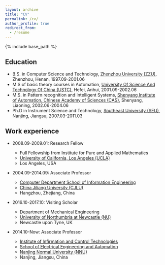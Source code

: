 ```yaml
---
layout: archive
title: "CV"
permalink: /cv/
author_profile: true
redirect_from:
  - /resume
---
```


{% include base_path %}

Education
------
* B.S. in Computer Science and Technology, <a href="http://www.zzu.edu.cn/">Zhenzhou University (ZZU)</a>, Zhenzhou, Henan, 1997.09-2001.06
* M.S of basic theory courses in Automation, <a href="https://www.ustc.edu.cn/">University Of Science And Technology Of China (USTC)</a>, Hefei, Anhui, 2001.09-2002.06
* M.S. in Pattern recognition and Intelligent Systems, <a href="http://www.sia.cas.cn/">Shenyang Institute of Automation, Chinese Academy of Sciences (CAS)</a>, Shenyang, Liaoning, 2002.06-2004.06
* Ph.D in Instrument Science and Technology, <a href="https://www.seu.edu.cn/">Southeast University (SEU)</a>, Nanjing, Jiangsu, 2007.03-2011.03

Work experience
------
* 2008.09-2009.01: Research Fellow
  * Full Fellowship from Institute for Pure and Applied Mathematics
  * <a href="https://www.ucla.edu/">University of California, Los Angeles (UCLA)</a>
  * Los Angeles, USA

* 2004.09-2014.09: Associate Professor
  * <a href="https://xxgcxy.cjlu.edu.cn/">Computer Department School of Information Engineering</a>
  * <a href="https://www.cjlu.edu.cn">China Jiliang University (CJLU)</a>
  * Hangzhou, Zhejiang, China

* 2016.10-2017.10: Visiting Scholar
  * Department of Mechanical Engineering
  * <a href="https://www.northumbria.ac.uk/">University of Northumbria at Newcastle (NU)</a>
  * Newcastle upon Tyne, UK
  
* 2014.10-Now: Associate Professor
  * <a href="http://d.njnu.edu.cn/research-area/3205.html">Institute of Infirmation and Control Technologies</a>
  * <a href="http://d.njnu.edu.cn/">School of Electrical Engineering and Automation</a>
  * <a href="http://www.njnu.edu.cn/">Nanjing Normal University (NNU)</a>
  * Nanjing, Jiangsu, China

